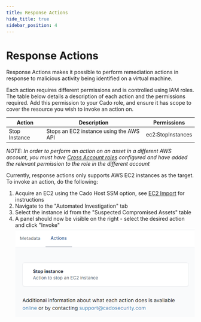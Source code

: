 ```yaml
---
title: Response Actions
hide_title: true
sidebar_position: 4
---
```


# Response Actions

Response Actions makes it possible to perform remediation actions in response to malicious activity being identified on a virtual machine.

Each action requires different permissions and is controlled using IAM roles. The table below details a description of each action and the permissions required. Add this permission to your Cado role, and ensure it has scope to cover the resource you wish to invoke an action on.

| Action | Description | Permissions
| -------- | ----------- | ----------|
| Stop Instance | Stops an EC2 instance using the AWS API | ec2:StopInstances |

*NOTE: In order to perform an action on an asset in a different AWS account, you must have [Cross Account roles](/cado-response/deploy/aws/iam/cross-account-creation.md) configured and have added the relevant permission to the role in the different account*

Currently, response actions only supports AWS EC2 instances as the target. To invoke an action, do the following: 

1. Acquire an EC2 using the Cado Host SSM option, see [EC2 Import](/cado-response/discovery-import/import/aws/aws-ec2.md) for instructions
2. Navigate to the "Automated Investigation" tab
3. Select the instance id from the "Suspected Compromised Assets" table
4. A panel should now be visible on the right - select the desired action and click "Invoke"
![Actions](/img/actions-tab.png)
